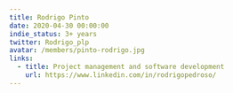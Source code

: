 ```yaml
---
title: Rodrigo Pinto
date: 2020-04-30 00:00:00
indie_status: 3+ years
twitter: Rodrigo_plp
avatar: /members/pinto-rodrigo.jpg
links:
  - title: Project management and software development
    url: https://www.linkedin.com/in/rodrigopedroso/
---
```

